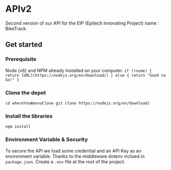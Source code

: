 # APIv2
Second version of our API for the EIP (Epitech Innovating Project) name : BikeTrack.

## Get started

### Prerequisite
Node (v6) and NPM already installed on your computer.
`if (!node) {
    return [URL](https://nodejs.org/en/download/)
  } else {
    return "Good to Go!"
    }`

### Clone the depot
`cd whereYouWannaClone
git clone https://nodejs.org/en/download/`

### Install the libraries
`npm install`

### Environment Variable & Security
To secure the API we load some credential and an API Key as an environment variable.
Thanks to the middleware dotenv inclued in `package.json`.
Create a `.env` file at the root of the project.

